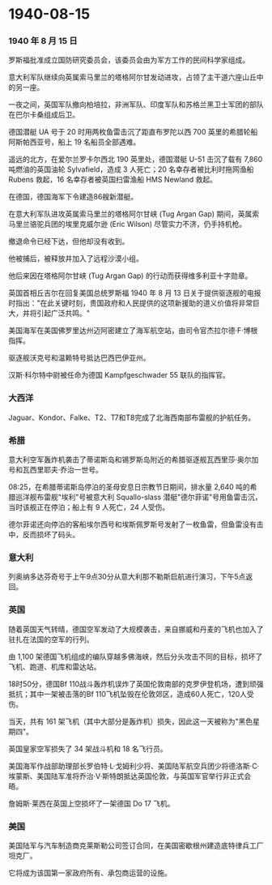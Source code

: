 # 1940-08-15

### 1940 年 8 月 15 日

罗斯福批准成立国防研究委员会，该委员会由为军方工作的民间科学家组成。

意大利军队继续向英属索马里兰的塔格阿尔甘发动进攻，占领了主干道六座山丘中的另一座。

一夜之间，英国军队撤向柏培拉，非洲军队、印度军队和苏格兰黑卫士军团的部队在巴尔卡桑组成后卫。

德国潜艇 UA 号于 20 时用两枚鱼雷击沉了距直布罗陀以西 700
英里的希腊轮船阿斯帕西亚号，船上 19 名船员全部遇难。

遥远的北方，在爱尔兰罗卡尔西北 190 英里处，德国潜艇 U-51 击沉了载有
7,860 吨燃油的英国油轮 Sylvafield，造成 3 人死亡；20
名幸存者被比利时拖网渔船 Rubens 救起，16 名幸存者被英国扫雷渔船 HMS
Newland 救起。

在德国，德国海军下令建造86艘新潜艇。

在意大利军队进攻英属索马里兰的塔格阿尔甘峡 (Tug Argan Gap)
期间，英属索马里兰骆驼兵团的埃里克威尔逊 (Eric Wilson)
尽管实力不济，仍手持机枪。

撤退命令已经下达，但他却没有收到。

他被捕后，被释放并加入了远程沙漠小组。

他后来因在塔格阿尔甘峡 (Tug Argan Gap) 的行动而获得维多利亚十字勋章。

英国首相丘吉尔在回复美国总统罗斯福 1940 年 8 月 13
日关于提供驱逐舰的电报时指出："在此关键时刻，贵国政府和人民提供的这项新援助的道义价值将非常巨大，并将引起广泛共鸣。"

美国海军在美国佛罗里达州迈阿密建立了海军航空站，由司令官杰拉尔德·F·博根指挥。

驱逐舰沃克号和温赖特号抵达巴西巴伊亚州。

汉斯·科尔特中尉被任命为德国 Kampfgeschwader 55 联队的指挥官。

### 大西洋

Jaguar、Kondor、Falke、T2、T7和T8完成了北海西南部布雷舰的护航任务。

### 希腊

意大利空军轰炸机袭击了蒂诺斯岛和锡罗斯岛附近的希腊驱逐舰瓦西里莎·奥尔加号和瓦西里耶夫·乔治一世号。

08:25，在希腊蒂诺斯岛停泊的圣母安息日宗教节日期间，排水量 2,640
吨的希腊巡洋舰布雷舰"埃利"号被意大利 Squallo-slass
潜艇"德尔菲诺"号用鱼雷击沉，当时该舰正在停泊；船上有 9 人死亡，24
人受伤。

德尔菲诺还向停泊的客船埃尔西号和埃斯佩罗斯号发射了一枚鱼雷，但鱼雷没有击中，反而损坏了码头。

### 意大利

列奥纳多达芬奇号于上午9点30分从意大利那不勒斯启航进行演习，下午5点返回。

### 英国

随着英国天气转晴，德国空军发动了大规模袭击，来自挪威和丹麦的飞机也加入了驻扎在法国的空军的行列。

由 1,100
架德国飞机组成的编队穿越多佛海峡，然后分头攻击不同的目标，损坏了飞机、跑道、机库和雷达站。

18时50分，德国Bf
110战斗轰炸机误炸了英国伦敦南部的克罗伊登机场，遭到顽强抵抗；其中一架被击落的Bf
110飞机坠毁在伦敦郊区，造成60人死亡，120人受伤。

当天，共有 161
架飞机（其中大部分是轰炸机）损失，因此这一天被称为"黑色星期四"。

英国皇家空军损失了 34 架战斗机和 18 名飞行员。

美国海军作战部助理部长罗伯特·L·戈姆利少将、美国陆军航空兵团少将德洛斯·C·埃蒙斯、美国陆军准将乔治·V·斯特朗抵达英国伦敦，与英国军官举行非正式会晤。

詹姆斯·莱西在英国上空损坏了一架德国 Do 17 飞机。

### 美国

美国陆军与汽车制造商克莱斯勒公司签订合同，在美国密歇根州建造底特律兵工厂坦克厂。

它将成为该国第一家政府所有、承包商运营的设施。
